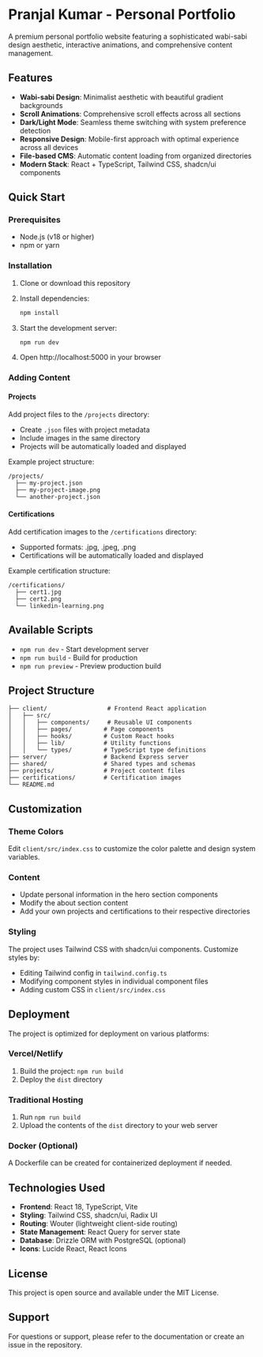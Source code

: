 # Pranjal Kumar - Personal Portfolio

A premium personal portfolio website featuring a sophisticated wabi-sabi design aesthetic, interactive animations, and comprehensive content management.

## Features

- **Wabi-sabi Design**: Minimalist aesthetic with beautiful gradient backgrounds
- **Scroll Animations**: Comprehensive scroll effects across all sections
- **Dark/Light Mode**: Seamless theme switching with system preference detection
- **Responsive Design**: Mobile-first approach with optimal experience across all devices
- **File-based CMS**: Automatic content loading from organized directories
- **Modern Stack**: React + TypeScript, Tailwind CSS, shadcn/ui components

## Quick Start

### Prerequisites

- Node.js (v18 or higher)
- npm or yarn

### Installation

1. Clone or download this repository
2. Install dependencies:
   ```bash
   npm install
   ```

3. Start the development server:
   ```bash
   npm run dev
   ```

4. Open http://localhost:5000 in your browser

### Adding Content

#### Projects
Add project files to the `/projects` directory:
- Create `.json` files with project metadata
- Include images in the same directory
- Projects will be automatically loaded and displayed

Example project structure:
```
/projects/
  ├── my-project.json
  ├── my-project-image.png
  └── another-project.json
```

#### Certifications
Add certification images to the `/certifications` directory:
- Supported formats: .jpg, .jpeg, .png
- Certifications will be automatically loaded and displayed

Example certification structure:
```
/certifications/
  ├── cert1.jpg
  ├── cert2.png
  └── linkedin-learning.png
```

## Available Scripts

- `npm run dev` - Start development server
- `npm run build` - Build for production
- `npm run preview` - Preview production build

## Project Structure

```
├── client/                 # Frontend React application
│   ├── src/
│   │   ├── components/     # Reusable UI components
│   │   ├── pages/         # Page components
│   │   ├── hooks/         # Custom React hooks
│   │   ├── lib/           # Utility functions
│   │   └── types/         # TypeScript type definitions
├── server/                # Backend Express server
├── shared/                # Shared types and schemas
├── projects/              # Project content files
├── certifications/        # Certification images
└── README.md
```

## Customization

### Theme Colors
Edit `client/src/index.css` to customize the color palette and design system variables.

### Content
- Update personal information in the hero section components
- Modify the about section content
- Add your own projects and certifications to their respective directories

### Styling
The project uses Tailwind CSS with shadcn/ui components. Customize styles by:
- Editing Tailwind config in `tailwind.config.ts`
- Modifying component styles in individual component files
- Adding custom CSS in `client/src/index.css`

## Deployment

The project is optimized for deployment on various platforms:

### Vercel/Netlify
1. Build the project: `npm run build`
2. Deploy the `dist` directory

### Traditional Hosting
1. Run `npm run build`
2. Upload the contents of the `dist` directory to your web server

### Docker (Optional)
A Dockerfile can be created for containerized deployment if needed.

## Technologies Used

- **Frontend**: React 18, TypeScript, Vite
- **Styling**: Tailwind CSS, shadcn/ui, Radix UI
- **Routing**: Wouter (lightweight client-side routing)
- **State Management**: React Query for server state
- **Database**: Drizzle ORM with PostgreSQL (optional)
- **Icons**: Lucide React, React Icons

## License

This project is open source and available under the MIT License.

## Support

For questions or support, please refer to the documentation or create an issue in the repository.